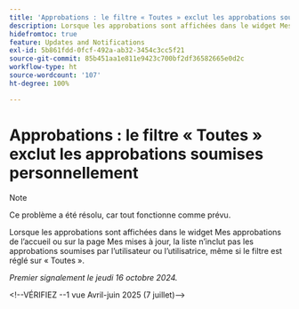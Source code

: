 ```yaml
---
title: 'Approbations : le filtre « Toutes » exclut les approbations soumises personnellement'
description: Lorsque les approbations sont affichées dans le widget Mes approbations de l’accueil ou sur la page Mes mises à jour, la liste n’inclut pas les approbations soumises par l’utilisateur ou l’utilisatrice, même si le filtre est réglé sur « Toutes ».
hidefromtoc: true
feature: Updates and Notifications
exl-id: 5b861fdd-0fcf-492a-ab32-3454c3cc5f21
source-git-commit: 85b451aa1e811e9423c700bf2df36582665e0d2c
workflow-type: ht
source-wordcount: '107'
ht-degree: 100%

---
```


# Approbations : le filtre « Toutes » exclut les approbations soumises personnellement

>[!NOTE]
>
>Ce problème a été résolu, car tout fonctionne comme prévu.

Lorsque les approbations sont affichées dans le widget Mes approbations de l’accueil ou sur la page Mes mises à jour, la liste n’inclut pas les approbations soumises par l’utilisateur ou l’utilisatrice, même si le filtre est réglé sur « Toutes ».

_Premier signalement le jeudi 16 octobre 2024._

&lt;!--VÉRIFIEZ --1 vue Avril-juin 2025 (7 juillet)-->